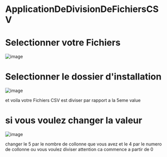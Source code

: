 # ApplicationDeDivisionDeFichiersCSV

# Selectionner votre Fichiers

![image](https://github.com/Simon42-java/ApplicationDeDivisionDeFichiersCSV/assets/77487529/828e9737-b11e-4c14-9761-00ace6c697ed)

# Selectionner le dossier d'installation

![image](https://github.com/Simon42-java/ApplicationDeDivisionDeFichiersCSV/assets/77487529/b9ea8e39-65ff-44be-b953-b0ceb9f0471e)

et voila votre Fichiers CSV est diviser par rapport a la 5eme value 

# si vous voulez changer la valeur 

![image](https://github.com/Simon42-java/ApplicationDeDivisionDeFichiersCSV/assets/77487529/5cf02161-ee73-4b5f-b686-5c9a4c659a65)

changer le 5 par le nombre de collonne que vous avez 
et le 4 par le numero de collonne ou vous voulez diviser attention ca commence a partir de 0
